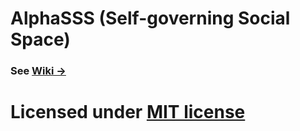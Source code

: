 # AlphaSSS (Self-governing Social Space)

### See [**Wiki →**](https://alphasss.atlassian.net/wiki/)

# Licensed under [MIT license](LICENSE.txt)